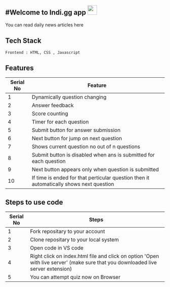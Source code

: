 #Welcome to Indi.gg app <img src="https://raw.githubusercontent.com/MartinHeinz/MartinHeinz/master/wave.gif" width="30px">
---
You can read daily news articles here

 ## Tech Stack

   ```
   Frontend : HTML, CSS , Javascript
   ```
   ## Features

 | Serial No            | Feature                                                              |
| ----------------- | ------------------------------------------------------------------ |
| 1 | Dynamically question changing |
| 2 | Answer feedback |
| 3 | Score counting |
| 4 | Timer for each question |
| 5 | Submit button for answer submission |
| 6 | Next button for jump on next question |
| 7 | Shows current question no out of n questions |
| 8 | Submit button is disabled when ans is submitted for each question |
| 9 | Next button appears only when question is submitted |
| 10 | If time is ended for that perticular question then it automatically shows next question |
   
   ## Steps to use code

 | Serial No            | Steps                                                            |
| ----------------- | ------------------------------------------------------------------ |
| 1 | Fork repositary to your account |
| 2 | Clone repositary to your local system |
| 3 | Open code in VS code  |
| 4 | Right click on index.html file and click on option 'Open with live server' (make sure that you downloaded live server extension) |
| 5 | You can attempt quiz now on Browser |



